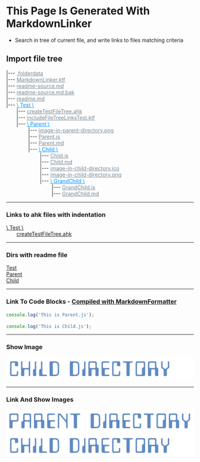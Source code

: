 # This Page Is Generated With MarkdownLinker  
- Search in tree of current file, and write links to files matching criteria  
## Import file tree  

|--- <a href=".folderdata" style="color:#788894;" >.folderdata</a>  
|--- <a href="MarkdownLinker.ktf" style="color:#788894;" >MarkdownLinker.ktf</a>  
|--- <a href="readme-source.md" style="color:#788894;" >readme-source.md</a>  
|--- <a href="readme-source.md.bak" style="color:#788894;" >readme-source.md.bak</a>  
|--- <a href="readme.md" style="color:#788894;" >readme.md</a>  
|--- <a href="Test" style="color:#0091ff;" >\ Test \\</a>  
 &nbsp; &nbsp; &nbsp; &nbsp;|--- <a href="Test/createTestFileTree.ahk" style="color:#788894;" >createTestFileTree.ahk</a>  
 &nbsp; &nbsp; &nbsp; &nbsp;|--- <a href="Test/includeFileTreeLinksTest.ktf" style="color:#788894;" >includeFileTreeLinksTest.ktf</a>  
 &nbsp; &nbsp; &nbsp; &nbsp;|--- <a href="Test/Parent" style="color:#0091ff;" >\ Parent \\</a>  
 &nbsp; &nbsp; &nbsp; &nbsp; &nbsp; &nbsp; &nbsp; &nbsp;|--- <a href="Test/Parent/image-in-parent-directory.png" style="color:#788894;" >image-in-parent-directory.png</a>  
 &nbsp; &nbsp; &nbsp; &nbsp; &nbsp; &nbsp; &nbsp; &nbsp;|--- <a href="Test/Parent/Parent.js" style="color:#788894;" >Parent.js</a>  
 &nbsp; &nbsp; &nbsp; &nbsp; &nbsp; &nbsp; &nbsp; &nbsp;|--- <a href="Test/Parent/Parent.md" style="color:#788894;" >Parent.md</a>  
 &nbsp; &nbsp; &nbsp; &nbsp; &nbsp; &nbsp; &nbsp; &nbsp;|--- <a href="Test/Parent/Child" style="color:#0091ff;" >\ Child \\</a>  
 &nbsp; &nbsp; &nbsp; &nbsp; &nbsp; &nbsp; &nbsp; &nbsp; &nbsp; &nbsp; &nbsp; &nbsp;|--- <a href="Test/Parent/Child/Child.js" style="color:#788894;" >Child.js</a>  
 &nbsp; &nbsp; &nbsp; &nbsp; &nbsp; &nbsp; &nbsp; &nbsp; &nbsp; &nbsp; &nbsp; &nbsp;|--- <a href="Test/Parent/Child/Child.md" style="color:#788894;" >Child.md</a>  
 &nbsp; &nbsp; &nbsp; &nbsp; &nbsp; &nbsp; &nbsp; &nbsp; &nbsp; &nbsp; &nbsp; &nbsp;|--- <a href="Test/Parent/Child/image-in-child-directory.ico" style="color:#788894;" >image-in-child-directory.ico</a>  
 &nbsp; &nbsp; &nbsp; &nbsp; &nbsp; &nbsp; &nbsp; &nbsp; &nbsp; &nbsp; &nbsp; &nbsp;|--- <a href="Test/Parent/Child/image-in-child-directory.png" style="color:#788894;" >image-in-child-directory.png</a>  
 &nbsp; &nbsp; &nbsp; &nbsp; &nbsp; &nbsp; &nbsp; &nbsp; &nbsp; &nbsp; &nbsp; &nbsp;|--- <a href="Test/Parent/Child/GrandChild" style="color:#0091ff;" >\ GrandChild \\</a>  
 &nbsp; &nbsp; &nbsp; &nbsp; &nbsp; &nbsp; &nbsp; &nbsp; &nbsp; &nbsp; &nbsp; &nbsp; &nbsp; &nbsp; &nbsp; &nbsp;|--- <a href="Test/Parent/Child/GrandChild/GrandChild.js" style="color:#788894;" >GrandChild.js</a>  
 &nbsp; &nbsp; &nbsp; &nbsp; &nbsp; &nbsp; &nbsp; &nbsp; &nbsp; &nbsp; &nbsp; &nbsp; &nbsp; &nbsp; &nbsp; &nbsp;|--- <a href="Test/Parent/Child/GrandChild/GrandChild.md" style="color:#788894;" >GrandChild.md</a>  

------------------------------------------------------------------------------------  
### Links to ahk files with indentation  
[\ Test \\](Test)  
 &nbsp; &nbsp; &nbsp; &nbsp;[createTestFileTree.ahk](Test/createTestFileTree.ahk)  

------------------------------------------------------------------------------------  
### Dirs with readme file  
[Test](Test)  
[Parent](Test/Parent)  
[Child](Test/Parent/Child)  

------------------------------------------------------------------------------------  
### Link To Code Blocks - [Compiled with MarkdownFormatter]( https://github.com/vilbur/KOMODO-AppData/tree/master/tools/Scripts/Markdown/MarkdownCompiler )  

``` javascript
console.log('This is Parent.js');
```  

``` javascript
console.log('This is Child.js');
```  

------------------------------------------------------------------------------------  
### Show Image  
![image-in-child-directory.ico](Test/Parent/Child/image-in-child-directory.ico)  

------------------------------------------------------------------------------------  
### Link And Show Images  
<a href="Test/Parent/image-in-parent-directory.png" style="color:#788894;" ><img src="Test/Parent/image-in-parent-directory.png" alt="image-in-parent-directory.png" ></a>  
<a href="Test/Parent/Child/image-in-child-directory.png" style="color:#788894;" ><img src="Test/Parent/Child/image-in-child-directory.png" alt="image-in-child-directory.png" ></a>  
  